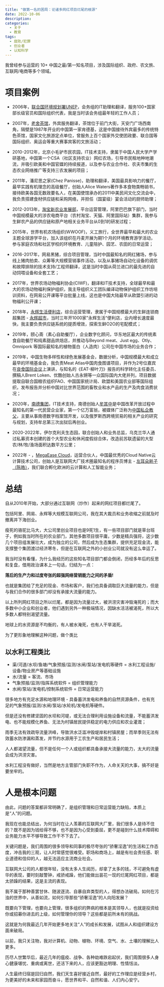 ```yaml
---
title: "做第一名的困局：论诸多网红项目烂尾的根源"
date: 2022-10-06
description: 
categories:
  - 关于
  - 教育
tags:
  - 腐败/犯罪
  - 创业者
  - 认知科学
---
```


我曾经参与运营的 10+ 中国之最/第一知名项目，涉及国际组织、政府、农文旅、互联网/电商等多个领域。

# 项目案例
- 2006年，[联合国环境规划署UNEP](https://www.unep.org)，会务组的IT助理和翻译，服务100+国家部长级官员和国际组织代表，我是当时该会务组最年轻的工作人员；

- 2007年，[老舍茶馆](https://www.laoshechaguan.cn/)，外宾服务翻译，茶馆位于前门大街，天安门广场西南角，隔壁是1987年开业的中国第一家肯德基，这是中国接待外宾最多的传统特色茶馆，国家文化旅游定点单位，曾服务上百个国家外交使团政要、联合国等国际组织、奥运会等重大赛事宾客的文旅活动；

- 2010-2012年，北京小毛驴市民农园，IT技术支持，隶属于中国人民大学产学研基地，中国第一个CSA（社区支持农业）网红农场，引导市民租地种地潮流，并吸引欧美和中国官媒的持续报道，以及参与农业合作社、农夫市集的生态农业网络推广等支持三农发展的项目；

- 2011年，潘尼思之家(Chez Panisse)，助理和翻译，美国最具影响力的餐厅，最早实践有机理念的高级餐厅，创始人Alice Waters著作多本食物类畅销书，接待欧美各国无数政要名人，在美国使馆承办的2011中美民间文化交流会中，我负责搭建食材供应链和采购网络，并担任（国宴级）宴会活动的厨师助理；

- 2012-2013年，[淘宝新农业发展部](https://ny.taobao.com/)，平台运营管理，阿里巴巴旗下部门，当时中国规模最大的涉农电商平台（农村淘宝、天猫、阿里国际站）集群，我参与生鲜农产品的供应链和原产地相关业务平台从0到1的研发过程；

- 2015年，世界有机农场组织(WWOOF)，义工旅行，全世界最早和最大的农业主题全球游学平台，加入该组织在丹麦开展为期1个月的环境教育游学活动，参与家庭农场和社区学校的环境教育、儿童陪护、园艺、农田的日常运营；

- 2016-2017年，网易黑猪，综合项目管理，当时中国最知名的网红猪场，参与线上猪肉拍卖、众筹等大规模营销事件活动，以及从事猪场自动化设备的调优和故障排除的技术支持/工程师翻译，这是当时中国从荷兰进口的最先进的自动饲喂设备和全套工艺；

- 2017年，世界农场动物福利协会(CIWF)，翻译和IT技术支持，全球最早和最大的农场动物福利保护组织，我主导组织义工团队编译动物保护组织工作坊培训资料，在网易公开课等平台批量上线，这也是中国大陆最早从欧盟引进的动物福利公开课；

- 2018年，[永辉生活便利店](http://www.yonghuivip.com/)，综合运营管理，隶属于中国规模最大的生鲜连锁商超集团 - [永辉超市](https://www.yonghuivip.com/)，当时三年开1000家”永辉生活“便利店，业内增长速度最快，我主要负责供应链系统的提质增效，探索生鲜O2O的宅配模式；

- 2019年，颐心斋（素心自助餐厅），企业数字化顾问，华东地区最大的传统素食自助餐厅和纯素甜品烘焙店，并推动与Beyond meat、Just egg、Otly、Omnipork 等国际最知名的植物蛋白（人造肉）公司在中国市场的业务合作；

- 2019年，中国生物多样性和绿色发展基金会，数据分析，中国规模最大和成立最早的环境基金会，我负责Meat Atlas中国肉食图谱项目，并作为2号位嘉宾在[良食国际会议](https://www.goodfoodchina.net/zh/projects/32/updates/133)上演讲，与知名的《EAT-柳叶刀》报告的科学转化主任委员、撰稿人Brent Loken、优酷创始人古永锵等一众国际国内大佬并列，项目数据提取自联合国粮农组织FAO、中国国家统计局、欧盟和美国农业部等国际组织，发布报告并分析中国对比世界范围的畜牧业和水产品的生产及肉食消费状况；

- 2020年，[南德集团](https://qizhong.land/)，IT技术支持，南德创始人[牟其中](https://de.zxc.wiki/wiki/Mou_Qizhong)是中国改革开放过程中最知名的第一代民营企业家，第一个亿万富翁，被媒体广泛称为[中国私企教父](https://www.latimes.com/archives/la-xpm-1996-03-28-fi-52176-story.html)，主要从事南德数字档案馆开发，以及俄罗斯西跨境贸易的相关产业的研究与规划，支持牟总第三次出狱后再创业。

- 2020-2022年，伊尔克利夫生态园，联合创始人和业务总监，乌克兰华人通过私募资本创建的首个大型农业和休闲度假综合体，改造前苏联遗留的大型农/林/牧/渔场面积达数平方公里；

- 2022年 - ，[MegaEase Cloud](http://megaease.com/)，运营合伙人，中国最优秀的Cloud Native云计算技术公司，创始人是互联网大厂技术圈最知名的程序员博主 - [左耳朵耗子（陈皓）](https://coolshell.cn/)，我们联合孵化欧洲的云计算和人工智能业务；

# 总结

自从2010年开始，大部分通过互联网（炒作）起来的网红项目都烂尾了。

包括阿里、网易、永辉等大规模互联网公司，我在其大裁员和业务收缩之前就及时撤离并下海创业。

瘦死的骆驼比马大，大公司里创业项目也是9死1生，有一些项目部门就是草台班子，例如我当时所在的农业部门，其他多数项目很平庸，少数是精兵强将，这少数几个项目组发展壮大，成为独立的公司，然后成为生态集群，提供充足现金流，能支撑整个集团渡过经济寒冬，但是在互联网之外的小创业公司就没有这么幸运了。

我当时没有看懂，为什么我经历的这些知名项目部门都会倒闭，历经多年后的反思和复盘，借用政治课本上一句话，归结为一点：

**落后的生产力和过度夸张的超强网络营销能力之间的矛盾!**

也就是集团给了充足的现金、市场和客户，我们也具备调取巨大流量的能力，但是与我们合作的很多部门却没有承接大流量的能力。

以上所列网红项目之所以烂尾，都是因为流量过大，被洪涝灾害冲毁淹死的；而大多数中小企业和创业者，他们遇到另外一种极端情况，因缺水活活被渴死，所以大多数人都特别渴望流量。

地球上的水资源是不均衡的，有人被水淹死，也有人干旱渴死。

为了更形象地理解这种问题，做个类比

## 以水利工程类比

- 渠/河道/水坝/鱼塘/气象预报/监测/水闸/泵站/发电机等硬件 = 水利工程设施/设备/物业房产等基础设施
- 水/流量 = 客流、市场
- 气象预报/监测/指挥系统软件 = 组织管理能力
- 水闸/泵站/发电机/控制系统软件 = 日常运营能力

很多地方有充足水源和地理环境 - 具备蓄洪发电和养鱼的自然资源条件，也有充足的气象预报/监测/水闸/泵站/水轮机/发电机等硬件。

但是还没有修建坚固的水坝和河堤，或无法合理利用设施设备和流量，不能蓄洪发电、也不能规模化养鱼、无法为村镇居民提供稳定的电力供应和农业灌溉；

雨季无法有效疏导流量洪峰，导致洪水泛滥冲毁堤岸和村镇房屋；而旱季则无法有效蓄水防渗漏和蒸发，并节约水源用于工农生产和居民生活；

人人都渴望流量，但不是任何一个人或组织都具备承接大流量的能力，太大的流量会成为洪涝灾害。

水利工程没有做好，当然是地方主管部门失职不作为，人命关天的大事，搞不好是要坐牢的。


# 人是根本问题

由此，问题的答案都非常明确了，是组织管理和日常运营能力缺陷，本质上是“人”的问题。

我现在也能总结出，为何当时在让人羡慕的互联网大厂里，我们很多人是待不住的？既不是因为钱给得不够，也不是因为心受到委屈，更不是碰到什么技术障碍和业务能力水平不够导致工作干不下去了。

关键问题是，我们周围的很多领导和同事的极尽夸张的“骄奢淫逸”的生活和工作态度，冲击我的三观，让人时常感觉很难受。职场和商场上，越是有社会责任感、职业道德和信仰的人，越无法适应主流商业社会。

互联网大公司的人都很年轻，没有太多人生阅历，却拿了太多的钱，不可避免有虚华的表现，要时刻敲警钟，戒骄戒躁，他们能做出昙花一现的烂尾网红项目，都是太骄躁的结果，这是主流的表现。

我不属于那种善罢甘休、随波逐流、自暴自弃类型的人，得想办法破局。如何在污浊的世界中，从善如流，如何引导那些“骄奢淫逸”的人向阳发展？

既要向下管理，也要向上管理，很多组织的弊病的根本是其领导人，也就是投资给你或招募你进去的上级，如何管理你的领导？这些都是前所未有的挑战。

这就是为何我最近几年开始更多地关注“人”的成长和发展，试图从人和组织建设方面来破局。

以前，我只关注物，我对计算机、动物、植物、环境、空气、水、土壤的理解比人更多。

历尽人世繁华后，最近几年的瘟疫、战争、各种劫难跌宕起伏，我们周围很多人身心健康堪忧、重病或离世，还活下来的人，应该更豁达明理、性情恬淡。

人生最终归宿是回归自然，我们天生喜好接近自然，最好的工作理应是经营乡村，为更美好的未来和家园而奋斗，愿世界和平、自然和谐、人们内心安宁。

